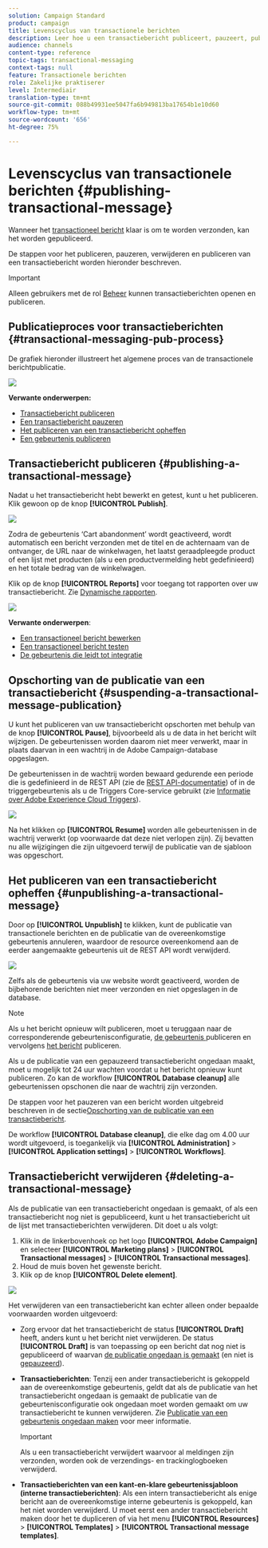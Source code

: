 ```yaml
---
solution: Campaign Standard
product: campaign
title: Levenscyclus van transactionele berichten
description: Leer hoe u een transactiebericht publiceert, pauzeert, publiceert en verwijdert.
audience: channels
content-type: reference
topic-tags: transactional-messaging
context-tags: null
feature: Transactionele berichten
role: Zakelijke praktiserer
level: Intermediair
translation-type: tm+mt
source-git-commit: 088b49931ee5047fa6b949813ba17654b1e10d60
workflow-type: tm+mt
source-wordcount: '656'
ht-degree: 75%

---
```



# Levenscyclus van transactionele berichten {#publishing-transactional-message}

Wanneer het [transactioneel bericht](../../channels/using/editing-transactional-message.md) klaar is om te worden verzonden, kan het worden gepubliceerd.

De stappen voor het publiceren, pauzeren, verwijderen en publiceren van een transactiebericht worden hieronder beschreven.

>[!IMPORTANT]
>
>Alleen gebruikers met de rol [Beheer](../../administration/using/users-management.md#functional-administrators) kunnen transactieberichten openen en publiceren.

## Publicatieproces voor transactieberichten {#transactional-messaging-pub-process}

De grafiek hieronder illustreert het algemene proces van de transactionele berichtpublicatie.

![](assets/message-center_pub-process.png)

**Verwante onderwerpen:**
* [Transactiebericht publiceren](#publishing-a-transactional-message)
* [Een transactiebericht pauzeren](#suspending-a-transactional-message-publication)
* [Het publiceren van een transactiebericht opheffen](#unpublishing-a-transactional-message)
* [Een gebeurtenis publiceren](../../channels/using/publishing-transactional-event.md)

<!--## Testing a transactional message {#testing-a-transactional-message}

You first need to create a specific test profile that will allow you to properly check the transactional message.

### Defining a specific test profile {#defining-specific-test-profile}

Define a test profile that will be linked to your event, which will allow you to preview your message and send a relevant proof.

1. From the transactional message dashboard, click the **[!UICONTROL Create test profile]** button.

   ![](assets/message-center_test-profile.png)

1. Specify the information to send in JSON format in the **[!UICONTROL Event data used for personalization]** section. This is the content that will be used when previewing the message and when the test profile receives the proof.

   ![](assets/message-center_event-data.png)

   >[!NOTE]
   >
   >You can also enter the information relating to the profile table. See [Enriching the event](../../channels/using/configuring-transactional-event.md#enriching-the-transactional-message-content) and [Personalizing a transactional message](../../channels/using/editing-transactional-message.md#personalizing-a-transactional-message).

1. Once created, the test profile will be pre-specified in the transactional message. Click the **[!UICONTROL Test profiles]** block of the message to check the target of your proof.

   ![](assets/message-center_5.png)

You can also create a new test profile or use one that already exists in the **[!UICONTROL Test profiles]** menu. To do this:

1. Click the **[!UICONTROL Adobe Campaign]** logo, in the top left corner, then select **[!UICONTROL Profiles & audiences]** > **[!UICONTROL Test profiles]**.
1. In the **[!UICONTROL Event]** section, select the event that you have just created. In this example, select "Cart abandonment (EVTcartAbandonment)".
1. Specify the information to send in JSON format in the **[!UICONTROL Event data]** text box.

   ![](assets/message-center_3.png)

1. Save your changes.
1. Access the message that you created and select the updated test profile.

**Related topics:**

* [Managing test profiles](../../audiences/using/managing-test-profiles.md)
* [Creating audiences](../../audiences/using/creating-audiences.md)

### Sending the proof {#sending-proof}

Once you have created one or more specific test profiles and saved your transactional message, you can send a proof to test it.

![](assets/message-center_10.png)

The steps for sending a proof are detailed in the [Sending proofs](../../sending/using/sending-proofs.md) section.-->

## Transactiebericht publiceren {#publishing-a-transactional-message}

Nadat u het transactiebericht hebt bewerkt en getest, kunt u het publiceren. Klik gewoon op de knop **[!UICONTROL Publish]**.

![](assets/message-center_12.png)

Zodra de gebeurtenis ‘Cart abandonment’ wordt geactiveerd, wordt automatisch een bericht verzonden met de titel en de achternaam van de ontvanger, de URL naar de winkelwagen, het laatst geraadpleegde product of een lijst met producten (als u een productvermelding hebt gedefinieerd) en het totale bedrag van de winkelwagen.

Klik op de knop **[!UICONTROL Reports]** voor toegang tot rapporten over uw transactiebericht. Zie [Dynamische rapporten](../../reporting/using/about-dynamic-reports.md).

![](assets/message-center_13.png)

**Verwante onderwerpen**:
* [Een transactioneel bericht bewerken](../../channels/using/editing-transactional-message.md)
* [Een transactioneel bericht testen](../../channels/using/testing-transactional-message.md)
* [De gebeurtenis die leidt tot integratie](../../channels/using/getting-started-with-transactional-msg.md#integrate-event-trigger)

## Opschorting van de publicatie van een transactiebericht {#suspending-a-transactional-message-publication}

U kunt het publiceren van uw transactiebericht opschorten met behulp van de knop **[!UICONTROL Pause]**, bijvoorbeeld als u de data in het bericht wilt wijzigen. De gebeurtenissen worden daarom niet meer verwerkt, maar in plaats daarvan in een wachtrij in de Adobe Campaign-database opgeslagen.

De gebeurtenissen in de wachtrij worden bewaard gedurende een periode die is gedefinieerd in de REST API (zie de [REST API-documentatie](../../api/using/managing-transactional-messages.md)) of in de triggergebeurtenis als u de Triggers Core-service gebruikt (zie [Informatie over Adobe Experience Cloud Triggers](../../integrating/using/about-adobe-experience-cloud-triggers.md)).

![](assets/message-center_pause.png)

Na het klikken op **[!UICONTROL Resume]** worden alle gebeurtenissen in de wachtrij verwerkt (op voorwaarde dat deze niet verlopen zijn). Zij bevatten nu alle wijzigingen die zijn uitgevoerd terwijl de publicatie van de sjabloon was opgeschort.

## Het publiceren van een transactiebericht opheffen {#unpublishing-a-transactional-message}

Door op **[!UICONTROL Unpublish]** te klikken, kunt de publicatie van transactionele berichten en de publicatie van de overeenkomstige gebeurtenis annuleren, waardoor de resource overeenkomend aan de eerder aangemaakte gebeurtenis uit de REST API wordt verwijderd.

![](assets/message-center_unpublish-template.png)

Zelfs als de gebeurtenis via uw website wordt geactiveerd, worden de bijbehorende berichten niet meer verzonden en niet opgeslagen in de database.

>[!NOTE]
>
>Als u het bericht opnieuw wilt publiceren, moet u teruggaan naar de corresponderende gebeurtenisconfiguratie, [de gebeurtenis ](../../channels/using/publishing-transactional-event.md) publiceren en vervolgens [het bericht](#publishing-a-transactional-message) publiceren.

Als u de publicatie van een gepauzeerd transactiebericht ongedaan maakt, moet u mogelijk tot 24 uur wachten voordat u het bericht opnieuw kunt publiceren. Zo kan de workflow **[!UICONTROL Database cleanup]** alle gebeurtenissen opschonen die naar de wachtrij zijn verzonden.

De stappen voor het pauzeren van een bericht worden uitgebreid beschreven in de sectie[Opschorting van de publicatie van een transactiebericht](#suspending-a-transactional-message-publication).

De workflow **[!UICONTROL Database cleanup]**, die elke dag om 4.00 uur wordt uitgevoerd, is toegankelijk via **[!UICONTROL Administration]** > **[!UICONTROL Application settings]** > **[!UICONTROL Workflows]**.

## Transactiebericht verwijderen {#deleting-a-transactional-message}

Als de publicatie van een transactiebericht ongedaan is gemaakt, of als een transactiebericht nog niet is gepubliceerd, kunt u het transactiebericht uit de lijst met transactieberichten verwijderen. Dit doet u als volgt:

1. Klik in de linkerbovenhoek op het logo **[!UICONTROL Adobe Campaign]** en selecteer **[!UICONTROL Marketing plans]** > **[!UICONTROL Transactional messages]** > **[!UICONTROL Transactional messages]**.
1. Houd de muis boven het gewenste bericht.
1. Klik op de knop **[!UICONTROL Delete element]**.

![](assets/message-center_delete-template.png)

Het verwijderen van een transactiebericht kan echter alleen onder bepaalde voorwaarden worden uitgevoerd:

* Zorg ervoor dat het transactiebericht de status **[!UICONTROL Draft]** heeft, anders kunt u het bericht niet verwijderen. De status **[!UICONTROL Draft]** is van toepassing op een bericht dat nog niet is gepubliceerd of waarvan [de publicatie ongedaan is gemaakt](#unpublishing-a-transactional-message) (en niet is [gepauzeerd](#suspending-a-transactional-message-publication)).

* **Transactieberichten**: Tenzij een ander transactiebericht is gekoppeld aan de overeenkomstige gebeurtenis, geldt dat als de publicatie van het transactiebericht ongedaan is gemaakt de publicatie van de gebeurtenisconfiguratie ook ongedaan moet worden gemaakt om uw transactiebericht te kunnen verwijderen. Zie [Publicatie van een gebeurtenis ongedaan maken](../../channels/using/publishing-transactional-event.md#unpublishing-an-event) voor meer informatie.

   >[!IMPORTANT]
   >
   >Als u een transactiebericht verwijdert waarvoor al meldingen zijn verzonden, worden ook de verzendings- en trackinglogboeken verwijderd.

* **Transactieberichten van een kant-en-klare gebeurtenissjabloon (interne transactieberichten)**: Als een intern transactiebericht als enige bericht aan de overeenkomstige interne gebeurtenis is gekoppeld, kan het niet worden verwijderd. U moet eerst een ander transactiebericht maken door het te dupliceren of via het menu **[!UICONTROL Resources]** > **[!UICONTROL Templates]** > **[!UICONTROL Transactional message templates]**.

<!--## Monitoring transactional message delivery {#monitoring-transactional-message-delivery}

Once the message is published and your site integration is done, you can monitor the delivery.

To monitor transactional messaging, you need to access **execution deliveries**. An execution delivery is a non-actionable and non-functional technical message created once a month for each transactional message, and each time a transactional message is edited and published again.

1. To view the message delivery log, click the icon at the bottom right of the **[!UICONTROL Deployment]** block.

   ![](assets/message-center_access_logs.png)

1. Click the **[!UICONTROL Execution list]** tab.

   ![](assets/message-center_execution_tab.png)

1. Select the execution delivery of your choice.

   ![](assets/message-center_execution_delivery.png)

1. Click again the icon at the bottom right of the **[!UICONTROL Deployment]** block.

   ![](assets/message-center_execution_access_logs.png)

   For each execution delivery, you can consult the delivery logs as you would do for a standard delivery. For more on accessing and using the logs, see [Monitoring a delivery](../../sending/using/monitoring-a-delivery.md).

**Related topics**:
* [Publishing a transactional message](#publishing-a-transactional-message)
* [Integrate the event triggering](../../channels/using/getting-started-with-transactional-msg.md#integrate-event-trigger)

### Profile-based transactional message specificities {#profile-transactional-message-monitoring}

For profile-based transactional messages, you can monitor the following profile information.

Select the **[!UICONTROL Sending logs]** tab. In the **[!UICONTROL Status]** column, **[!UICONTROL Sent]** indicates that a profile has opted in.

![](assets/message-center_marketing_sending_logs.png)

Select the **[!UICONTROL Exclusions logs]** tab to view recipients who have been excluded from the message target, such as addresses on denylist.

![](assets/message-center_marketing_exclusion_logs.png)

For any profile that has opted out, the **[!UICONTROL Address on denylist]** typology rule excluded the corresponding recipient.

This rule is part of a specific typology that applies to all transactional messages based on the **[!UICONTROL Profile]** table.

![](assets/message-center_marketing_typology.png)

**Related topics**:

* [About typologies and typology rules](../../sending/using/about-typology-rules.md)
* [Monitoring a delivery](../../sending/using/monitoring-a-delivery.md)

## Transactional message retry process {#transactional-message-retry-process}

A temporarily undelivered transactional message is subject to automatic retries that are performed until the delivery expires. For more on the delivery duration, see [Validity period parameters](../../administration/using/configuring-email-channel.md#validity-period-parameters).

When a transactional message fails to be sent, there are two retry systems:

* At the transactional messaging level, a transactional message can fail before the event is assigned to an execution delivery, meaning between the event reception and the delivery preparation. See [Event processing retry process](#event-processing-retry-process).
* At the sending process level, once the event has been assigned to an execution delivery, the transactional message can fail due to a temporary error. See [Message sending retry process](#message-sending-retry-process).

The definition of **execution delivery** can be found in the [Monitoring transactional message delivery](#monitoring-transactional-message-delivery) section.

### Event processing retry process {#event-processing-retry-process}

When an event is triggered, it is assigned to an execution delivery.

If the event cannot be assigned to an execution delivery, the event processing is postponed. Retries are then performed until it is assigned to a new execution delivery.

>[!NOTE]
>
>A postponed event does not appear in the transactional message sending logs, because it is not assigned to an execution delivery yet.

For example, the event could not be assigned to an execution delivery because its content was not correct, there was an issue with access rights or branding, an error was detected on applying typology rules, etc. In this case, you can pause the message, edit it to fix the problem and publish it again. The retry system will then assign it to a new execution delivery.

### Message sending retry process {#message-sending-retry-process}

Once the event has been assigned to an execution delivery, the transactional message can fail due to a temporary error, if the recipient's mailbox is full for example. For more on this, see [Retries after a delivery temporary failure](../../sending/using/understanding-delivery-failures.md#retries-after-a-delivery-temporary-failure).

>[!NOTE]
>
>When an event is assigned to an execution delivery, it appears in the sending logs of this execution delivery, and only at this time. The failed deliveries are displayed in the **[!UICONTROL Execution list]** tab of the transactional message sending logs.

### Retry process limitations {#limitations}

**Sending logs update**

In the retry process, the sending logs of the new execution delivery are not immediately updated (the update is performed through a scheduled workflow). It means that the message could be in **[!UICONTROL Pending]** status even if the transactional event has been processed by the new execution delivery.

**Failed execution delivery**

You cannot stop an execution delivery. However, if the current execution delivery fails, a new one is created as soon as a new event is received, and all new events are processed by this new execution delivery. No new events are processed by the failed execution delivery.

If some events already assigned to an execution delivery have been postponed as part of the retry process and if that execution delivery fails, the retry system does not assign the postponed events to the new execution delivery, which means that these events are lost. Check the [delivery logs](#monitoring-transactional-message-delivery) to see the recipients that may have been impacted.-->
